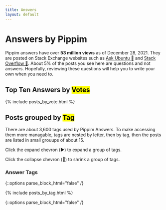 ```yaml
---
title: Answers
layout: default
---
```


# Answers by Pippim

Pippim answers have over
 **53 million views** as of December 28, 2021.
They are posted on Stack Exchange websites
 such as [Ask Ubuntu 🔗](https://askubuntu.com "Visit www.askubuntu.com 🔗") and
[Stack Overflow 🔗](https://stackoverflow.com "Visit www.stackoverflow.com 🔗").
About 5% of the posts you see here are questions and not answers.
Hopefully, reviewing these questions will help you to write your own when you need to.

## Top Ten Answers by <mark>Votes</mark>

{% include posts_by_vote.html %}

## Posts grouped by <mark>Tag</mark>

There are about 3,600 tags used by Pippim Answers.
To make accessing them more managable, tags are nested by letter,
then by tag, then the posts are listed in small grouups of about 15.

Click the expand chevron (▶️) to expand a group of tags.

Click the collapse chevron (🔽) to shrink a group of tags.

### Answer Tags

{::options parse_block_html="false" /}

{% include posts_by_tag.html %}

{::options parse_block_html="false" /}
